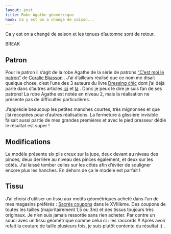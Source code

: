 ```yaml
---
layout: post
title: Robe Agathe géométrique
hook: Ca y est on a changé de saison...
---
```

Ca y est on a changé de saison et les tenues d’automne sont de retour.

BREAK

## Patron

Pour le patron il s’agit de la robe Agathe de la série de patrons [“C’est moi le patron”][1] de [Coralie Bijasson][2] . J’ai d’ailleurs réalisé que ce nom me disait quelque chose, c’est l’une des 3 auteurs du livre [Dressing chic][3] dont j’ai déjà parlé dans d’autres articles [ici][4] et [là][5] . Donc je peux le dire je suis fan de ses patrons! La robe Agathe est notée en niveau 2, mais la réalisation ne présente pas de difficultés particulières.

J’apprécie beaucoup les petites manches courtes, très mignonnes et que j’ai recopiées pour d’autres réalisations. La fermeture à glissière invisible faisait aussi partie de mes grandes premières et avec le pied presseur dédié le résultat est super !

## Modifications

Le modèle présente six plis creux sur la jupe, deux devant au niveau des pinces, deux derrière au niveau des pinces également, et deux sur les côtés. J’ai laissé tomber celles sur les côtés afin d’éviter de souligner encore plus les hanches. En dehors de ça le modèle est parfait !

## Tissu

J’ai choisi d’utiliser un tissu aux motifs géométriques acheté dans l’un de mes magasins préférés : [Sacrés coupons][6] dans le XVIIIème. Des coupons de toutes les tailles (majoritairement 1,5 ou 3m) et des tissus toujours très originaux. Je n’en suis jamais ressortie sans rien acheter. Par contre un souci avec un tissu géométrique comme celui ci : les raccords !! Après avoir refait la couture de taille plusieurs fois, je suis plutôt contente du résultat :) .

[1]: https://coralie-bijasson.com/
[2]: https://coralie-bijasson.com/content/4-a-propos
[3]: http://amzn.to/2yCvDpd
[4]: /robe-kimono/
[5]: /gilet-monceau/
[6]: https://www.sacres-coupons.com/
